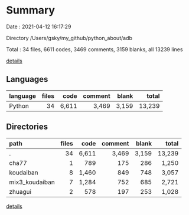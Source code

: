 # Summary

Date : 2021-04-12 16:17:29

Directory /Users/gsky/my_github/python_about/adb

Total : 34 files,  6611 codes, 3469 comments, 3159 blanks, all 13239 lines

[details](details.md)

## Languages
| language | files | code | comment | blank | total |
| :--- | ---: | ---: | ---: | ---: | ---: |
| Python | 34 | 6,611 | 3,469 | 3,159 | 13,239 |

## Directories
| path | files | code | comment | blank | total |
| :--- | ---: | ---: | ---: | ---: | ---: |
| . | 34 | 6,611 | 3,469 | 3,159 | 13,239 |
| cha77 | 1 | 789 | 175 | 286 | 1,250 |
| koudaiban | 8 | 1,460 | 849 | 748 | 3,057 |
| mix3_koudaiban | 7 | 1,284 | 752 | 685 | 2,721 |
| zhuagui | 2 | 578 | 197 | 253 | 1,028 |

[details](details.md)